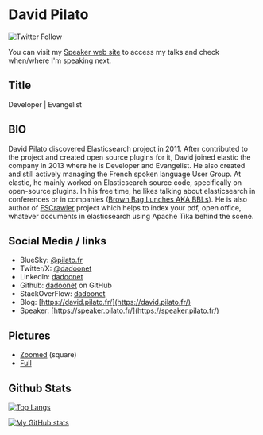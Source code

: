 # David Pilato

![Twitter Follow](https://img.shields.io/twitter/follow/dadoonet?label=Follow%20me%20on%20Twitter&style=social)

You can visit my [Speaker web site](https://speaker.pilato.fr/) to access my talks and
check when/where I'm speaking next.

## Title

Developer | Evangelist

## BIO

David Pilato discovered Elasticsearch project in 2011. After contributed to the project and created open source plugins for it, 
David joined elastic the company in 2013 where he is Developer and Evangelist. He also created and still actively managing the 
French spoken language User Group. At elastic, he mainly worked on Elasticsearch source code, specifically on open-source plugins. 
In his free time, he likes talking about elasticsearch in conferences or in companies 
([Brown Bag Lunches AKA BBLs](https://www.elastic.co/blog/free-lunch-for-open-source-engineers)). 
He is also author of [FSCrawler](https://github.com/dadoonet/fscrawler) project which helps to index your pdf, open office, 
whatever documents in elasticsearch using Apache Tika behind the scene.

## Social Media / links

* BlueSky: [@pilato.fr](https://bsky.app/profile/pilato.fr)
* Twitter/X: [@dadoonet](https://twitter.com/dadoonet)
* LinkedIn: [dadoonet](https://www.linkedin.com/in/dadoonet/)
* Github: [dadoonet](https://github.com/dadoonet) on GitHub
* StackOverFlow: [dadoonet](https://stackoverflow.com/users/1432281/dadoonet)
* Blog: [https://david.pilato.fr/](https://david.pilato.fr/)
* Speaker: [https://speaker.pilato.fr/](https://speaker.pilato.fr/)


## Pictures

* [Zoomed](https://storage.googleapis.com/dadoonet-speaker/DevoxxMA-David-Speaker-zoom.JPG) (square)
* [Full](https://storage.cloud.google.com/dadoonet-speaker/DevoxxMA-David-Speaker.JPG)

## Github Stats

[![Top Langs](https://github-readme-stats.vercel.app/api/top-langs/?username=dadoonet&theme=radical&hide=html)](https://github.com/anuraghazra/github-readme-stats)

[![My GitHub stats](https://github-readme-stats.vercel.app/api?username=dadoonet&include_all_commits=true&count_private=true&theme=radical)](https://github.com/anuraghazra/github-readme-stats)

